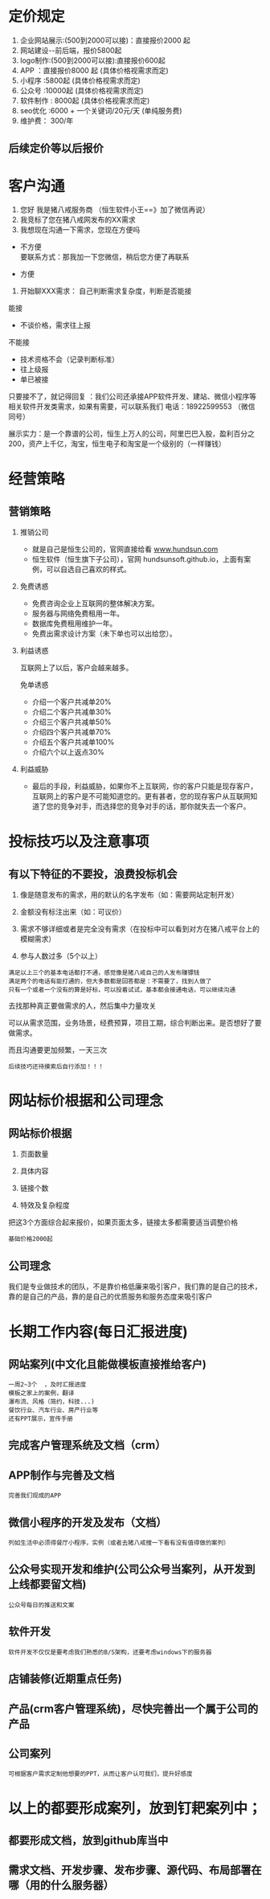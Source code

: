  # 定价规定

1. 企业网站展示:(500到2000可以接)：直接报价2000 起
2. 网站建设--前后端，报价5800起
3. logo制作:(500到2000可以接):直接报价600起
4. APP ：直接报价8000 起 (具体价格视需求而定)
5. 小程序 :5800起 (具体价格视需求而定)
6. 公众号 :10000起 (具体价格视需求而定)
7. 软件制作 : 8000起 (具体价格视需求而定)
8. seo优化 :6000  +   一个关键词/20元/天 (单纯服务费)
9. 维护费： 300/年

## 后续定价等以后报价

# **客户沟通**

1. 您好 我是猪八戒服务商 （恒生软件小王==》加了微信再说）
1. 我竞标了您在猪八戒网发布的XX需求
1. 我想现在沟通一下需求，您现在方便吗
    
- 不方便  
     要联系方式：那我加一下您微信，稍后您方便了再联系
    
- 方便
 1.  开始聊XXX需求：
    自己判断需求复杂度，判断是否能接  

能接
-    不谈价格，需求往上报
    
不能接
- 技术资格不会（记录判断标准）
- 往上级报
- 单已被接
      
只要接不了，就记得回复 ：我们公司还承接APP软件开发、建站、微信小程序等相关软件开发类需求，如果有需要，可以联系我们  电话：18922599553 （微信同号）

展示实力：是一个靠谱的公司，恒生上万人的公司，阿里巴巴入股，盈利百分之200，资产上千亿，淘宝，恒生电子和淘宝是一个级别的（一样赚钱）
  
  
# 经营策略

## 营销策略

1. 推销公司
    - 就是自己是恒生公司的，官网直接给看 www.hundsun.com
    - 恒生软件（恒生旗下子公司），官网 hundsunsoft.github.io，上面有案例，可以自选自己喜欢的样式。

2. 免费诱惑
    - 免费咨询企业上互联网的整体解决方案。
    - 服务器与网络免费租用一年。
    - 数据库免费租用维护一年。
    - 免费出需求设计方案（未下单也可以出给您）。

3. 利益诱惑

    互联网上了以后，客户会越来越多。

    免单诱惑
    - 介绍一个客户共减单20%
    - 介绍二个客户共减单30%
    - 介绍三个客户共减单50%
    - 介绍四个客户共减单70%
    - 介绍五个客户共减单100%
    - 介绍六个以上返点30%

4. 利益威胁
    - 最后的手段，利益威胁，如果你不上互联网，你的客户只能是现存客户，互联网上的客户是不可能知道您的。更有甚者，您的现存客户从互联网知道了您的竞争对手，而选择您的竞争对手的话，那你就失去一个客户。


# 投标技巧以及注意事项

## 有以下特征的不要投，浪费投标机会

1.  像是随意发布的需求，用的默认的名字发布（如：需要网站定制开发）

2.  金额没有标注出来（如：可议价）

3.  需求不够详细或者是完全没有需求（在投标中可以看到对方在猪八戒平台上的模糊需求）

4.  参与人数过多（5个以上）

```
满足以上三个的基本电话都打不通，感觉像是猪八戒自己的人发布赚镖钱
满足两个的电话有能打通的，但大多数都是回答都是：不需要了，找到人做了
只有一个或者一个没有的算是好标，可以投着试试，基本都会接通电话，可以继续沟通
```
去找那种真正要做需求的人，然后集中力量攻关

可以从需求范围，业务场景，经费预算，项目工期，综合判断出来。是否想好了要做需求。

而且沟通要更加频繁，一天三次

```
后续技巧还待摸索后自行添加！！！
```

# 网站标价根据和公司理念

## 网站标价根据
1. 页面数量

2. 具体内容

3. 链接个数

4. 特效及复杂程度

把这3个方面综合起来报价，如果页面太多，链接太多都需要适当调整价格
```
基础价格2000起
```

## 公司理念


我们是专业做技术的团队，不是靠价格低廉来吸引客户，我们靠的是自己的技术，靠的是自己的产品，靠的是自己的优质服务和服务态度来吸引客户


# 长期工作内容(每日汇报进度)

## 网站案列(中文化且能做模板直接推给客户)
```
一周2~3个  ，及时汇报进度
模板之家上的案例，翻译
瀑布流、风格（简约，科技...)
餐饮行业、汽车行业、房产行业等
还有PPT展示，宣传手册
```
## 完成客户管理系统及文档（crm）

## APP制作与完善及文档
```
完善我们现成的APP
```
## 微信小程序的开发及发布（文档）
```
列如生活中必须得餐厅小程序，实例（或者去猪八戒搜一下看有没有值得做的案列）
```
## 公众号实现开发和维护(公司公众号当案列，从开发到上线都要留文档)
```
公众号每日的推送和文案
```

## 软件开发
```
软件开发不仅仅是要考虑我们熟悉的B/S架构，还要考虑windows下的服务器
```

## 店铺装修(近期重点任务)

## 产品(crm客户管理系统)，尽快完善出一个属于公司的产品

## 公司案列
```
可根据客户需求定制他想要的PPT，从而让客户认可我们，提升好感度
```

# 以上的都要形成案列，放到钉耙案列中；
## 都要形成文档，放到github库当中
## 需求文档、开发步骤、发布步骤、源代码、布局部署在哪（用的什么服务器）

